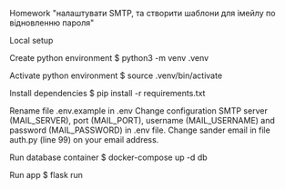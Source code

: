 Homework
"налаштувати SMTP, та створити шаблони для імейлу по відновленню пароля"

Local setup

Create python environment
$ python3 -m venv .venv

Activate python environment
$ source .venv/bin/activate

Install dependencies
$ pip install -r requirements.txt

Rename file .env.example in .env
Change configuration SMTP server (MAIL_SERVER), port (MAIL_PORT), username (MAIL_USERNAME) and password (MAIL_PASSWORD)
in .env file. Change sander email in file auth.py (line 99) on your email address.  

Run database container
$ docker-compose up -d db

Run app
$ flask run
